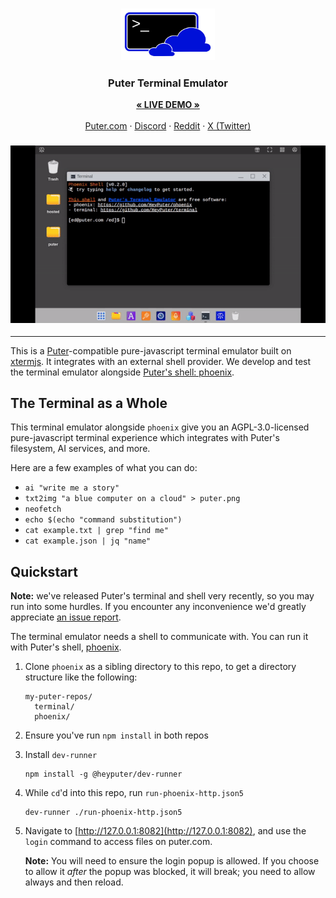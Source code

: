 <h3 align="center"><img width="150" alt="HiTIDE logo" src="./doc/logo.png"></h3>
<h3 align="center">Puter Terminal Emulator</h3>
<p align="center">
    <a href="https://puter.com/app/terminal"><strong>« LIVE DEMO »</strong></a>
    <br />
    <br />
    <a href="https://puter.com">Puter.com</a>
    ·
    <a href="https://discord.gg/ENDtnd9N">Discord</a>
    ·
    <a href="https://reddit.com/r/puter">Reddit</a>
    ·
    <a href="https://twitter.com/HeyPuter">X (Twitter)</a>
</p>

<h3 align="center"><img alt="animated demo" src="./doc/readme-gif.gif">
</h3>

<hr>

This is a [Puter](https://puter.com)-compatible pure-javascript terminal emulator
built on [xtermjs](https://xtermjs.org/).
It integrates with an external shell provider.
We develop and test the terminal emulator alongside [Puter's shell: phoenix](https://github.com/HeyPuter/phoenix).

## The Terminal as a Whole

This terminal emulator alongside `phoenix` give you an AGPL-3.0-licensed pure-javascript
terminal experience which integrates with Puter's filesystem, AI services, and more.

Here are a few examples of what you can do:
- `ai "write me a story"`
- `txt2img "a blue computer on a cloud" > puter.png`
- `neofetch`
- `echo $(echo "command substitution")`
- `cat example.txt | grep "find me"`
- `cat example.json | jq "name"`

## Quickstart

**Note:** we've released Puter's terminal and shell very recently, so you may
run into some hurdles.
If you encounter any inconvenience we'd greatly appreciate
[an issue report](https://github.com/HeyPuter/terminal/issues/new).

The terminal emulator needs a shell to communicate with.
You can run it with Puter's shell, [phoenix](https://github.com/HeyPuter/phoenix).

1. Clone `phoenix` as a sibling directory to this repo, to get a directory
   structure like the following:
   
   ```
   my-puter-repos/
     terminal/
     phoenix/
   ```
2. Ensure you've run `npm install` in both repos
3. Install `dev-runner`
   ```
   npm install -g @heyputer/dev-runner
   ```
4. While `cd`'d into this repo, run `run-phoenix-http.json5`
   ```
   dev-runner ./run-phoenix-http.json5
   ```
5. Navigate to [http://127.0.0.1:8082](http://127.0.0.1:8082),
   and use the `login` command to access files on puter.com.

   **Note:** You will need to ensure the login popup is allowed.
   If you choose to allow it _after_ the popup was blocked,
   it will break; you need to allow always and then reload.
